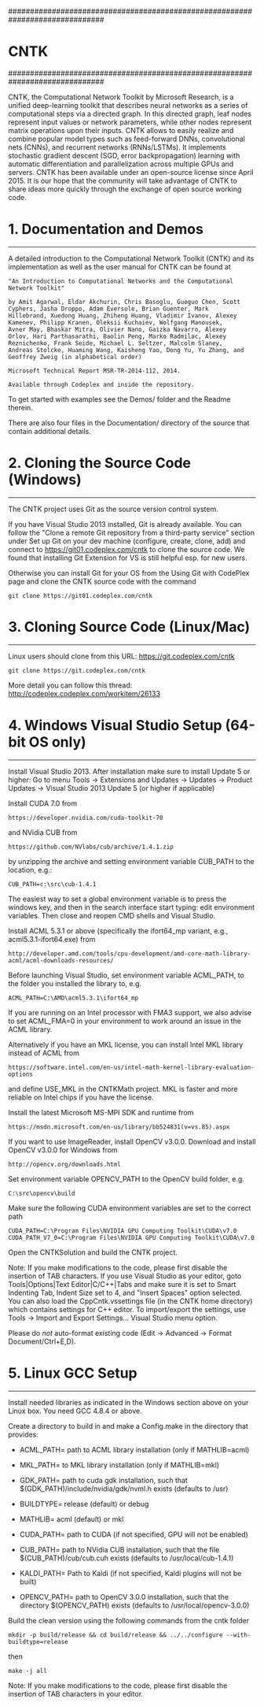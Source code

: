 ##############################################################################
#                                    CNTK                                    #
##############################################################################

CNTK, the Computational Network Toolkit by Microsoft Research, is a unified
deep-learning toolkit that describes neural networks as a series of
computational steps via a directed graph. In this directed graph, leaf nodes
represent input values or network parameters, while other nodes represent
matrix operations upon their inputs. CNTK allows to easily realize and combine
popular model types such as feed-forward DNNs, convolutional nets (CNNs), and
recurrent networks (RNNs/LSTMs). It implements stochastic gradient descent
(SGD, error backpropagation) learning with automatic differentiation and
parallelization across multiple GPUs and servers. CNTK has been available under
an open-source license since April 2015. It is our hope that the community will
take advantage of CNTK to share ideas more quickly through the exchange of open
source working code.

# 1. Documentation and Demos
-------------------------------

A detailed introduction to the Computational Network Toolkit (CNTK) and its
implementation as well as the user manual for CNTK can be found at

    "An Introduction to Computational Networks and the Computational
    Network Toolkit"

    by Amit Agarwal, Eldar Akchurin, Chris Basoglu, Guoguo Chen, Scott
    Cyphers, Jasha Droppo, Adam Eversole, Brian Guenter, Mark
    Hillebrand, Xuedong Huang, Zhiheng Huang, Vladimir Ivanov, Alexey
    Kamenev, Philipp Kranen, Oleksii Kuchaiev, Wolfgang Manousek,
    Avner May, Bhaskar Mitra, Olivier Nano, Gaizka Navarro, Alexey
    Orlov, Hari Parthasarathi, Baolin Peng, Marko Radmilac, Alexey
    Reznichenko, Frank Seide, Michael L. Seltzer, Malcolm Slaney,
    Andreas Stolcke, Huaming Wang, Kaisheng Yao, Dong Yu, Yu Zhang, and
    Geoffrey Zweig (in alphabetical order)

    Microsoft Technical Report MSR-TR-2014-112, 2014.

    Available through Codeplex and inside the repository.

To get started with examples see the Demos/ folder and the Readme therein.

There are also four files in the Documentation/ directory of the source
that contain additional details.


# 2. Cloning the Source Code (Windows)
-------------------------------

The CNTK project uses Git as the source version control system.

If you have Visual Studio 2013 installed, Git is already
available. You can follow the "Clone a remote Git repository from a
third-party service" section under Set up Git on your dev machine
(configure, create, clone, add) and connect to
https://git01.codeplex.com/cntk to clone the source code. We found
that installing Git Extension for VS is still helpful esp. for new
users.

Otherwise you can install Git for your OS from the Using Git with
CodePlex page and clone the CNTK source code with the command

    git clone https://git01.codeplex.com/cntk


# 3. Cloning Source Code (Linux/Mac)
-------------------------------

Linux users should clone from this URL: https://git.codeplex.com/cntk

    git clone https://git.codeplex.com/cntk

More detail you can follow this thread:
http://codeplex.codeplex.com/workitem/26133


# 4. Windows Visual Studio Setup (64-bit OS only)
-------------------------------

Install Visual Studio 2013. After installation make sure to
install Update 5 or higher: Go to menu Tools -> Extensions and
Updates -> Updates -> Product Updates -> Visual Studio 2013 Update 5
(or higher if applicable)

Install CUDA 7.0 from

    https://developer.nvidia.com/cuda-toolkit-70

and NVidia CUB from

    https://github.com/NVlabs/cub/archive/1.4.1.zip

by unzipping the archive and setting environment variable CUB_PATH to the location, e.g.:

    CUB_PATH=c:\src\cub-1.4.1

The easiest way to set a global environment variable is to press the windows
key, and then in the search interface start typing: edit environment
variables. Then close and reopen CMD shells and Visual Studio.

Install ACML 5.3.1 or above (specifically the ifort64_mp variant, e.g.,
acml5.3.1-ifort64.exe) from

    http://developer.amd.com/tools/cpu-development/amd-core-math-library-acml/acml-downloads-resources/

Before launching Visual Studio, set environment variable ACML_PATH, to
the folder you installed the library to, e.g.

    ACML_PATH=C:\AMD\acml5.3.1\ifort64_mp

If you are running on an Intel processor with FMA3 support, we also
advise to set ACML_FMA=0 in your environment to work around an issue in
the ACML library.

Alternatively if you have an MKL license, you can install Intel MKL
library instead of ACML from

    https://software.intel.com/en-us/intel-math-kernel-library-evaluation-options

and define USE_MKL in the CNTKMath project. MKL is faster and more
reliable on Intel chips if you have the license.

Install the latest Microsoft MS-MPI SDK and runtime from

    https://msdn.microsoft.com/en-us/library/bb524831(v=vs.85).aspx

If you want to use ImageReader, install OpenCV v3.0.0. Download and
install OpenCV v3.0.0 for Windows from

    http://opencv.org/downloads.html

Set environment variable OPENCV_PATH to the OpenCV build folder, e.g.

    C:\src\opencv\build

Make sure the following CUDA environment variables are set to the correct path

    CUDA_PATH=C:\Program Files\NVIDIA GPU Computing Toolkit\CUDA\v7.0
    CUDA_PATH_V7_0=C:\Program Files\NVIDIA GPU Computing Toolkit\CUDA\v7.0

Open the CNTKSolution and build the CNTK project.

Note: If you make modifications to the code, please first disable the
insertion of TAB characters. If you use Visual Studio as your editor,
goto Tools|Options|Text Editor|C/C++|Tabs and make sure it is set to
Smart Indenting Tab, Indent Size set to 4, and "Insert Spaces" option
selected. You can also load the CppCntk.vssettings file (in the CNTK
home directory) which contains settings for C++ editor. To
import/export the settings, use Tools -> Import and Export
Settings... Visual Studio menu option.

Please do *not* auto-format existing code (Edit -> Advanced ->
Format Document/Ctrl+E,D).


# 5. Linux GCC Setup
-------------------------------

Install needed libraries as indicated in the Windows section above on
your Linux box. You need GCC 4.8.4 or above.

Create a directory to build in and make a Config.make in the
directory that provides:

   * ACML_PATH= path to ACML library installation (only if MATHLIB=acml)

   * MKL_PATH= to MKL library installation (only if MATHLIB=mkl)

   * GDK_PATH= path to cuda gdk installation, such that
$(GDK_PATH)/include/nvidia/gdk/nvml.h exists (defaults to /usr)

   * BUILDTYPE= release (default) or debug

   * MATHLIB= acml (default) or mkl

   * CUDA_PATH= path to CUDA (if not specified, GPU will not be
enabled)

  * CUB_PATH= path to NVidia CUB installation, such that the
file $(CUB_PATH)/cub/cub.cuh exists (defaults to /usr/local/cub-1.4.1)

  * KALDI_PATH= Path to Kaldi (if not specified, Kaldi plugins will
not be built)

  * OPENCV_PATH= path to OpenCV 3.0.0 installation, such that the
directory $(OPENCV_PATH) exists (defaults to /usr/local/opencv-3.0.0)

Build the clean version using the following commands from the cntk folder

    mkdir -p build/release && cd build/release && ../../configure --with-buildtype=release

then

    make -j all

Note: If you make modifications to the code, please first disable the
insertion of TAB characters in your editor.
